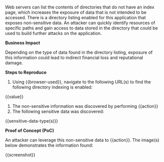 Web servers can list the contents of directories that do not have an index page, which increases the exposure of data that is not intended to be accessed. There is a directory listing enabled for this application that exposes non-sensitive data. An attacker can quickly identify resources of specific paths and gain access to data stored in the directory that could be used to build further attacks on the application.

**Business Impact**

Depending on the type of data found in the directory listing, exposure of this information could lead to indirect financial loss and reputational damage.

**Steps to Reproduce**

1. Using {{browser-used}}, navigate to the following URL(s) to find the following directory indexing is enabled:

{{value}}

1. The non-sensitive information was discovered by performing {{action}}
1. The following sensitive data was discovered:

{{sensitive-data-type(s)}}

**Proof of Concept (PoC)**

An attacker can leverage this non-sensitive data to {{action}}. The image(s) below demonstrates the information found:

{{screenshot}}
